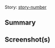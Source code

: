 <!-- Fill in Story number and OCA-?? -->
Story: [story-number](https://5911-capstone.atlassian.net/browse/OCA-??)

## Summary
<!-- Summarize Changes -->

## Screenshot(s)
<!--- If applicable -->
